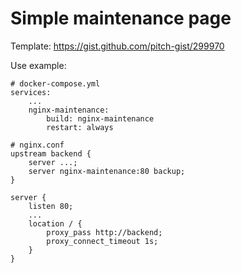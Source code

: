 # Simple maintenance page

Template: https://gist.github.com/pitch-gist/299970

Use example:

```
# docker-compose.yml
services:
	...
    nginx-maintenance:
        build: nginx-maintenance
        restart: always
```

```
# nginx.conf
upstream backend {
    server ...;
    server nginx-maintenance:80 backup;
}

server {
    listen 80;
	...
    location / {
        proxy_pass http://backend;
        proxy_connect_timeout 1s;
    }
}
```